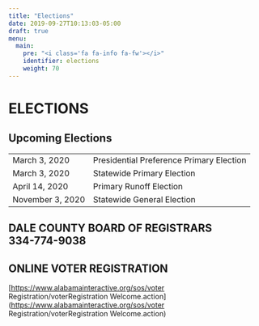 ```yaml
---
title: "Elections"
date: 2019-09-27T10:13:03-05:00
draft: true
menu:
  main:
    pre: "<i class='fa fa-info fa-fw'></i>"
    identifier: elections
    weight: 70
---
```

# ELECTIONS

## Upcoming Elections

|                   |                                           |
| ----------------- | ----------------------------------------- |
| March 3, 2020     |	Presidential Preference Primary Election  |
| March 3, 2020     |	Statewide Primary Election                |
| April 14, 2020    |	Primary Runoff Election                   |
| November 3, 2020  |	Statewide General Election                |

## DALE COUNTY BOARD OF REGISTRARS<br />334-774-9038

## ONLINE VOTER REGISTRATION
[https://www.alabamainteractive.org/sos/voter Registration/voterRegistration Welcome.action](https://www.alabamainteractive.org/sos/voter Registration/voterRegistration Welcome.action)



